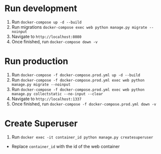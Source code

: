 # Run development

1. Run `docker-compose up -d --build`
2. Run migrations `docker-compose exec web python manage.py migrate --noinput`
2. Navigate to `http://localhost:8080`
3. Once finished, run `docker-compose down -v`

# Run production

1. Run `docker-compose -f docker-compose.prod.yml up -d --build`
2. Run `docker-compose -f docker-compose.prod.yml exec web python manage.py migrate --noinput`
3. Run `docker-compose -f docker-compose.prod.yml exec web python manage.py collectstatic --no-input --clear`
4. Navigate to `http://localhost:1337`
4. Once finished, run `docker-compose -f docker-compose.prod.yml down -v`


# Create Superuser

1. Run `docker exec -it container_id python manage.py createsuperuser`
- Replace `container_id` with the id of the web container
